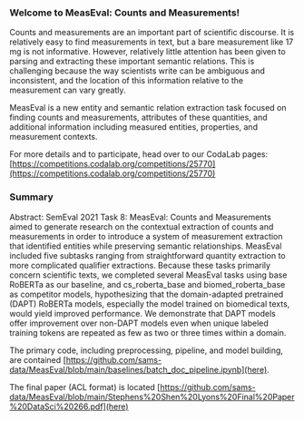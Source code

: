 ### Welcome to MeasEval: Counts and Measurements!

Counts and measurements are an important part of scientific discourse. It is relatively easy to find measurements in text, but a bare measurement like 17 mg is not informative. However, relatively little attention has been given to parsing and extracting these important semantic relations. This is challenging because the way scientists write can be ambiguous and inconsistent, and the location of this information relative to the measurement can vary greatly.

MeasEval is a new entity and semantic relation extraction task focused on finding counts and measurements, attributes of these quantities, and additional information including measured entities, properties, and measurement contexts.

For more details and to participate, head over to our CodaLab pages:
[https://competitions.codalab.org/competitions/25770](https://competitions.codalab.org/competitions/25770)

### Summary

Abstract: SemEval 2021 Task 8: MeasEval: Counts and Measurements aimed to generate research on the contextual extraction of counts and measurements in order to introduce a system of measurement extraction that identified entities while preserving semantic relationships. MeasEval included five subtasks ranging from straightforward quantity extraction to more complicated qualifier extractions. Because these tasks primarily concern scientific texts, we completed several MeasEval tasks using base RoBERTa as our baseline, and cs_roberta_base and biomed_roberta_base as competitor models, hypothesizing that the domain-adapted pretrained (DAPT) RoBERTa models, especially the model trained on biomedical texts, would yield improved performance. We demonstrate that DAPT models offer improvement over non-DAPT models even when unique labeled training tokens are repeated as few as two or three times within a domain.

The primary code, including preprocessing, pipeline, and model building, are contained [https://github.com/sams-data/MeasEval/blob/main/baselines/batch_doc_pipeline.ipynb](here).

The final paper (ACL format) is located [https://github.com/sams-data/MeasEval/blob/main/Stephens%20Shen%20Lyons%20Final%20Paper%20DataSci%20266.pdf](here)
